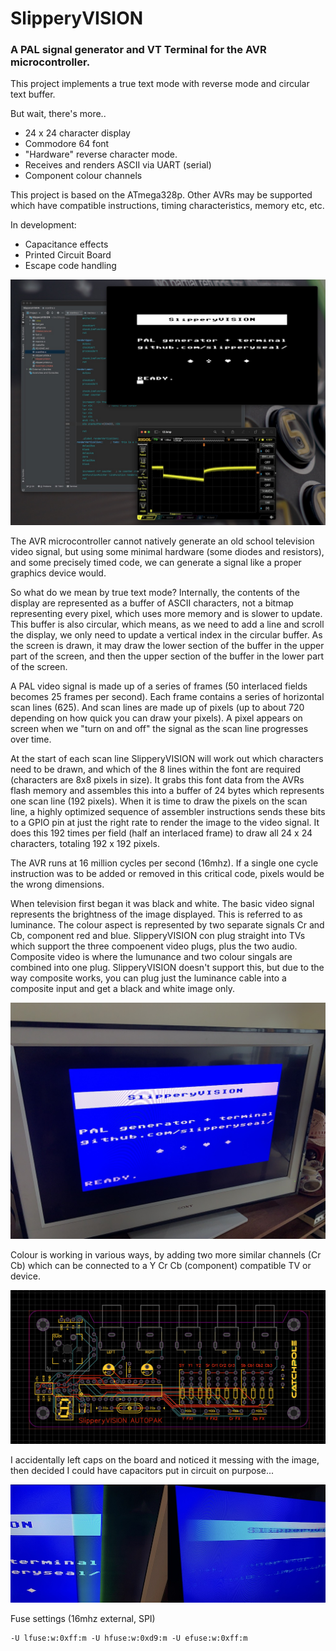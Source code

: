 # SlipperyVISION

### A PAL signal generator and VT Terminal for the AVR microcontroller.

This project implements a true text mode with reverse mode and circular text buffer.

But wait, there's more..

- 24 x 24 character display
- Commodore 64 font
- "Hardware" reverse character mode.
- Receives and renders ASCII via UART (serial) 
- Component colour channels

This project is based on the ATmega328p. Other AVRs may be supported which have compatible
instructions, timing characteristics, memory etc, etc.

In development:

- Capacitance effects
- Printed Circuit Board
- Escape code handling

![SlipperyVISION](https://github.com/slipperyseal/SlipperyVISION/blob/main/doc/slipperyvision.jpg)

The AVR microcontroller cannot natively generate an old school television video signal, but using some minimal
hardware (some diodes and resistors), and some precisely timed code, we can generate a signal like a proper
graphics device would.

So what do we mean by true text mode? Internally, the contents of the display are represented as a
buffer of ASCII characters, not a bitmap representing every pixel, which uses more memory and is slower to update.
This buffer is also circular, which means, as we need to add a line and scroll the display, we only
need to update a vertical index in the circular buffer.  As the screen is drawn, it may draw the lower
section of the buffer in the upper part of the screen, and then the upper section of the buffer in the
lower part of the screen.

A PAL video signal is made up of a series of frames (50 interlaced fields becomes 25 frames per second).
Each frame contains a series of horizontal scan lines (625).
And scan lines are made up of pixels (up to about 720 depending on how quick you can draw your pixels).
A pixel appears on screen when we "turn on and off" the signal as the scan line progresses over time.

At the start of each scan line SlipperyVISION will work out which characters need to be drawn, and which of
the 8 lines within the font are required (characters are 8x8 pixels in size).  It grabs this font data from the
AVRs flash memory and assembles this into a buffer of 24 bytes which represents one scan line (192 pixels).
When it is time to draw the pixels on the scan line, a highly optimized sequence of assembler instructions
sends these bits to a GPIO pin at just the right rate to render the image to the video signal.  It does this
192 times per field (half an interlaced frame) to draw all 24 x 24 characters, totaling 192 x 192 pixels.

The AVR runs at 16 million cycles per second (16mhz). If a single one cycle instruction was to be added or removed
in this critical code, pixels would be the wrong dimensions.

When television first began it was black and white. The basic video signal represents the brightness of the image displayed.
This is referred to as luminance. The colour aspect is represented by two separate signals Cr and Cb, component red and blue.
SlipperyVISION con plug straight into TVs which support the three compoenent video plugs, plus the two audio.
Composite video is where the lumunance and two colour singals are combined into one plug. SlipperyVISION doesn't support
this, but due to the way composite works, you can plug just the luminance cable into a composite input and get a black and white image only.

![SlipperyVISION](https://github.com/slipperyseal/SlipperyVISION/blob/main/doc/slipperyvision-blue.jpg)

Colour is working in various ways, by adding two more similar channels (Cr Cb)
which can be connected to a Y Cr Cb (component) compatible TV or device.

![SlipperyVISION](https://github.com/slipperyseal/SlipperyVISION/blob/main/doc/slipperyvision-autopak-pcb.png)

I accidentally left caps on the board and noticed it messing with the image, then decided I could have capacitors
put in circuit on purpose...

![SlipperyVISION](https://github.com/slipperyseal/SlipperyVISION/blob/main/doc/slipperyvision-fx.jpg)

Fuse settings (16mhz external, SPI)

```
-U lfuse:w:0xff:m -U hfuse:w:0xd9:m -U efuse:w:0xff:m
```
